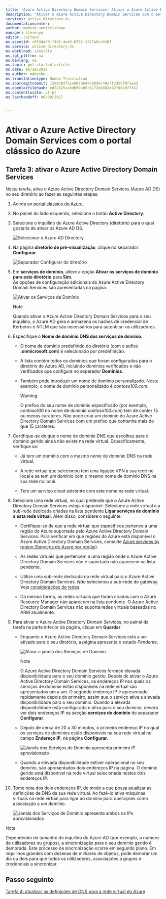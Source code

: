 ```yaml
---
title: 'Azure Active Directory Domain Services: Ativar o Azure Active Directory Domain Services | Microsoft Docs'
description: "Ativar o Azure Active Directory Domain Services com o portal clássico do Azure"
services: active-directory-ds
documentationcenter: 
author: mahesh-unnikrishnan
manager: stevenpo
editor: curtand
ms.assetid: c659da59-f4b5-4edd-b702-1727a8ccb36f
ms.service: active-directory-ds
ms.workload: identity
ms.tgt_pltfrm: na
ms.devlang: na
ms.topic: get-started-article
ms.date: 06/28/2017
ms.author: maheshu
ms.translationtype: Human Translation
ms.sourcegitcommit: 1500c02fa1e6876b47e3896c40c7f3356f8f1eed
ms.openlocfilehash: ed72325ca9db99405c6173eb882a92f80cd77f47
ms.contentlocale: pt-pt
ms.lasthandoff: 06/30/2017


---
```

# <a name="enable-azure-active-directory-domain-services-using-the-azure-classic-portal"></a>Ativar o Azure Active Directory Domain Services com o portal clássico do Azure

## <a name="task-3-enable-azure-active-directory-domain-services"></a>Tarefa 3: ativar o Azure Active Directory Domain Services
Nesta tarefa, ativa o Azure Active Directory Domain Services (Azure AD DS) no seu diretório ao fazer as seguintes etapas:

1. Aceda ao [portal clássico do Azure](https://manage.windowsazure.com).
2. No painel do lado esquerdo, selecione o botão **Active Directory**.
3. Selecione o inquilino do Azure Active Directory (diretório) para o qual gostaria de ativar os Azure AD DS.

    ![Selecionar o Azure AD Directory](./media/active-directory-domain-services-getting-started/select-aad-directory.png)
4. Na página **diretório de pré-visualização**, clique no separador **Configurar**.

    ![Separador Configurar do diretório](./media/active-directory-domain-services-getting-started/configure-tab.png)
5. Em **serviços de domínio**, altere a opção **Ativar os serviços de domínio para este diretório** para **Sim**.  
    As opções de configuração adicionais do Azure Active Directory Domain Services são apresentadas na página.

    ![Ativar os Serviços de Domínio](./media/active-directory-domain-services-getting-started/enable-domain-services.png)

   > [!NOTE]
   > Quando ativar o Azure Active Directory Domain Services para o seu inquilino, o Azure AD gera e armazena os hashes de credencial de Kerberos e NTLM que são necessários para autenticar os utilizadores.
   >
   >
6. Especifique o **Nome de domínio DNS dos serviços de domínio**.

   * O nome de domínio predefinido do diretório (com o sufixo **.onmicrosoft.com**) é selecionado por predefinição.

   * A lista contém todos os domínios que foram configurados para o diretório do Azure AD, incluindo domínios verificados e não verificados que configura no separador **Domínios**.

   * Também pode introduzir um nome de domínio personalizado. Neste exemplo, o nome de domínio personalizado é *contoso100.com*.

     > [!WARNING]
     > O prefixo do seu nome de domínio especificado (por exemplo, *contoso100* no nome de domínio *contoso100.com*) tem de conter 15 ou menos carateres. Não pode criar um domínio do Azure Active Directory Domain Services com um prefixo que contenha mais do que 15 carateres.
     >
     >
7. Certifique-se de que o nome de domínio DNS que escolheu para o domínio gerido ainda não existe na rede virtual. Especificamente, verifique se:

   * Já tem um domínio com o mesmo nome de domínio DNS na rede virtual.

   * A rede virtual que selecionou tem uma ligação VPN à sua rede no local e se tem um domínio com o mesmo nome de domínio DNS na sua rede no local.

   * Tem um serviço cloud existente com este nome na rede virtual.
8. Selecione uma rede virtual, no qual pretende que o Azure Active Directory Domain Services esteja disponível. Selecione a rede virtual e a sub-rede dedicada criadas na lista pendente **Ligar serviços de domínio a esta rede virtual**. Além disso, considere o seguinte:

   * Certifique-se de que a rede virtual que especificou pertence a uma região do Azure suportada pelo Azure Active Directory Domain Services. Para verificar em que regiões do Azure está disponível o Azure Active Directory Domain Services, consulte [Azure services by region (Serviços do Azure por região)](https://azure.microsoft.com/regions/#services/).

   * As redes virtuais que pertencem a uma região onde o Azure Active Directory Domain Services não é suportado não aparecem na lista pendente.

   * Utilize uma sub-rede dedicada na rede virtual para o Azure Active Directory Domain Services. *Não* selecionou a sub-rede do gateway. Veja [considerações de redes](active-directory-ds-networking.md).

   * Da mesma forma, as redes virtuais que foram criadas com o Azure Resource Manager não aparecem na lista pendente. O Azure Active Directory Domain Services não suporta redes virtuais baseadas no ARM atualmente.
9. Para ativar o Azure Active Directory Domain Services, no painel da tarefa na parte inferior da página, clique em **Guardar**.
    * Enquanto o Azure Active Directory Domain Services está a ser ativado para o seu diretório, a página apresenta o estado *Pendente*.

        ![Ativar a janela dos Serviços de Domínio](./media/active-directory-domain-services-getting-started/enable-domain-services-pendingstate.png)

        > [!NOTE]
        > O Azure Active Directory Domain Services fornece elevada disponibilidade para o seu domínio gerido. Depois de ativar o Azure Active Directory Domain Services, os endereços IP nos quais os serviços de domínio estão disponíveis na rede virtual são apresentados um a um. O segundo endereço IP é apresentado rapidamente depois do primeiro, assim que o serviço ativa a elevada disponibilidade para o seu domínio. Quando a elevada disponibilidade está configurada e ativa para o seu domínio, deverá ver dois endereços IP na secção **serviços de domínio** do separador **Configurar**.
        >
        >
    * Depois de cerca de 20 a 30 minutos, o primeiro endereço IP no qual os serviços de domínios estão disponíveis na sua rede virtual no campo **Endereço IP**, na página **Configurar**.

        ![Janela dos Serviços de Domínio apresenta primeiro IP aprovisionado](./media/active-directory-domain-services-getting-started/domain-services-enabled-firstdc-available.png)
    * Quando a elevada disponibilidade estiver operacional no seu domínio, são apresentados dois endereços IP na página. O domínio gerido está disponível na rede virtual selecionada nestes dois endereços IP.

10. Tome nota dos dois endereços IP, de modo a que possa atualizar as definições de DNS da sua rede virtual. Ao fazê-lo ativa máquinas virtuais na rede virtual para ligar ao domínio para operações como associação a um domínio.

    ![Janela dos Serviços de Domínio apresenta ambos os IPs aprovisionados](./media/active-directory-domain-services-getting-started/domain-services-enabled-bothdcs-available.png)

> [!NOTE]
> Dependendo do tamanho do inquilino do Azure AD (por exemplo, o número de utilizadores ou grupos), a sincronização para o seu domínio gerido é demorada. Este processo de sincronização ocorre em segundo plano. Em inquilinos grandes com dezenas de milhares de objetos, pode demorar um dia ou dois para que todos os utilizadores, associações a grupos e credenciais a sincronizar.
>
>

## <a name="next-step"></a>Passo seguinte
[Tarefa 4: atualizar as definições de DNS para a rede virtual do Azure](active-directory-ds-getting-started-update-dns.md)

